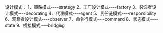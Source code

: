 设计模式：
1、策略模式----strategy
2、工厂设计模式----factory
3、装饰者设计模式----decorating 
4、代理模式----agent
5、责任链模式----responsibility
6、观察者设计模式----observer
7、命令行模式----command
8、状态模式----state
9、桥接模式----bridging